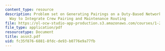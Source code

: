 ```yaml
---
content_type: resource
description: Problem set on Generating Pairings on a Duty-Based Network, and An Alternative
  Way to Integrate Crew Pairing and Maintenance Routing
file: https://ol-ocw-studio-app-production.s3.amazonaws.com/courses/1-206j-airline-schedule-planning-spring-2003/fc35f87668818fdcde93b0776e9a77fb_assn3.pdf
file_type: application/pdf
resourcetype: Document
title: assn3.pdf
uid: fc35f876-6881-8fdc-de93-b0776e9a77fb
---
```

